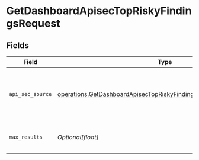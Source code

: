 # GetDashboardApisecTopRiskyFindingsRequest


## Fields

| Field                                                                                                                                                      | Type                                                                                                                                                       | Required                                                                                                                                                   | Description                                                                                                                                                |
| ---------------------------------------------------------------------------------------------------------------------------------------------------------- | ---------------------------------------------------------------------------------------------------------------------------------------------------------- | ---------------------------------------------------------------------------------------------------------------------------------------------------------- | ---------------------------------------------------------------------------------------------------------------------------------------------------------- |
| `api_sec_source`                                                                                                                                           | [operations.GetDashboardApisecTopRiskyFindingsQueryParamAPISecSource](../../models/operations/getdashboardapisectopriskyfindingsqueryparamapisecsource.md) | :heavy_check_mark:                                                                                                                                         | source filter. an enum representing the source of the APIs service in scope                                                                                |
| `max_results`                                                                                                                                              | *Optional[float]*                                                                                                                                          | :heavy_minus_sign:                                                                                                                                         | The number of entries to return (pagination)                                                                                                               |